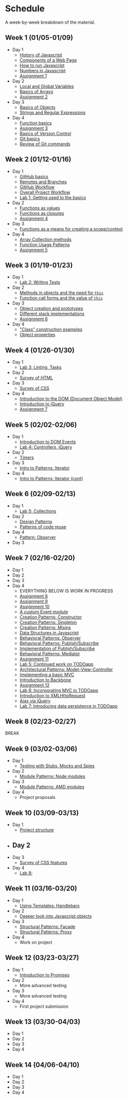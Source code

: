 # Schedule

A week-by-week breakdown of the material.

## Week  1 (01/05-01/09)

- Day 1
    - [History of Javascript](notes/history.md)
    - [Components of a Web Page](notes/page_components.md)
    - [How to run Javascript](notes/how_to_run.md)
    - [Numbers in Javascript](notes/numbers.md)
    - [Assignment 1](assignments/1.md)
- Day 2
    - [Local and Global Variables](notes/local_vs_global.md)
    - [Basics of Arrays](notes/array_basics.md)
    - [Assignment 2](assignments/2.md)
- Day 3
    - [Basics of Objects](notes/object_basics.md)
    - [Strings and Regular Expressions](notes/strings_and_re.md)
- Day 4
    - [Function basics](notes/functions_basic.md)
    - [Assignment 3](assignments/3.md)
    - [Basics of Version Control](notes/git_version_control.md)
    - [Git basics](notes/git_basics.md)
    - [Review of Git commands](notes/git_commands_review.md)

## Week  2 (01/12-01/16)

- Day 1
    - [GitHub basics](notes/github_basics.md)
    - [Remotes and Branches](notes/git_remotes_branches.md)
    - [GitHub Workflow](notes/github_workflow.md)
    - [Overall Project Workflow](notes/project_workflow.md)
    - [Lab 1: Getting used to the basics](labs/1.md)
- Day 2
    - [Functions as values](notes/function_values.md)
    - [Functions as closures](notes/function_closures.md)
    - [Assignment 4](assignments/4.md)
- Day 3
    - [Functions as a means for creating a scope/context](notes/functions_for_scope.md)
- Day 4
    - [Array Collection methods](notes/array_collection_methods.md)
    - [Function Usage Patterns](notes/function_usage_patterns.md)
    - [Assignment 5](assignments/5.md)

## Week  3 (01/19-01/23)

- Day 1
    - [Lab 2: Writing Tests](labs/2.md)
- Day 2
    - [Methods in objects and the need for `this`](notes/object_methods.md)
    - [Function call forms and the value of `this`](notes/function_calls_and_this.md)
- Day 3
    - [Object creation and prototypes](notes/object_creation_prototypes.md)
    - [Different stack implementations](notes/stack_various.md)
    - [Assignment 6](assignments/6.md)
- Day 4
    - ["Class" construction examples](notes/class_construction.md)
    - [Object properties](notes/object_properties.md)

## Week  4 (01/26-01/30)

- Day 1
    - [Lab 3: Linting, Tasks](labs/3.md)
- Day 2
    - [Survey of HTML](notes/html_survey.md)
- Day 3
    - [Survey of CSS](notes/css_survey.md)
- Day 4
    - [Introduction to the DOM (Document Object Model)](notes/dom_intro.md)
    - [Introduction to jQuery](notes/jquery_intro.md)
    - [Assignment 7](assignments/7.md)

## Week  5 (02/02-02/06)

- Day 1
    - [Introduction to DOM Events](notes/events_intro.md)
    - [Lab 4: Controllers, jQuery](labs/4.md)
- Day 2
    - [Timers](notes/events_timers.md)
- Day 3
    - [Intro to Patterns: Iterator](notes/patterns_iterator.md)
- Day 4
    - [Intro to Patterns: Iterator (cont)](notes/patterns_iterator.md)

## Week  6 (02/09-02/13)

- Day 1
    - [Lab 5: Collections](labs/5.md)
- Day 2
    - [Design Patterns](notes/design_patterns.md)
    - [Patterns of code reuse](notes/code_reuse.md)
- Day 4
    - [Pattern: Observer](notes/patterns_observer.md)
- Day 3

## Week  7 (02/16-02/20)

- Day 1
- Day 2
- Day 3
- Day 4
    - EVERYTHING BELOW IS WORK IN PROGRESS
    - [Assignment 8](assignments/8.md)
    - [Assignment 9](assignments/9.md)
    - [Assignment 10](assignments/10.md)
    - [A custom Event module](notes/event_custom.md)
    - [Creation Patterns: Constructor](notes/pattern_constructor.md)
    - [Creation Patterns: Singleton](notes/pattern_singleton.md)
    - [Creation Patterns: Mixins](notes/pattern_mixin.md)
    - [Data Structures in Javascript](notes/data_structures.md)
    - [Behavioral Patterns: Observer](notes/pattern_observer.md)
    - [Behavioral Patterns: Publish/Subscribe](notes/pattern_pubsub.md)
    - [Implementation of Publish/Subscribe](notes/pubsub_implementation.md)
    - [Behavioral Patterns: Mediator](notes/pattern_mediator.md)
    - [Assignment 11](assignments/11.md)
    - [Lab 5: Continued work on TODOapp](labs/5.md)
    - [Architectural Patterns: Model-View-Controller](notes/pattern_mvc.md)
    - [Implementing a basic MVC](notes/mvc_implement.md)
    - [Introduction to Backbone](notes/backbone.md)
    - [Assignment 12](assignments/12.md)
    - [Lab 6: Incorporating MVC in TODOapp](labs/6.md)
    - [Introduction to XMLHttpRequest](notes/xhr_intro.md)
    - [Ajax via jQuery](notes/xhr_jquery.md)
    - [Lab 7: Introducing data persistence in TODOapp](labs/7.md)

## Week  8 (02/23-02/27)

BREAK

## Week  9 (03/02-03/06)

- Day 1
    - [Testing with Stubs, Mocks and Spies](notes/test_stubs.md)
- Day 2
    - [Module Patterns: Node modules](notes/pattern_module.md)
- Day 3
    - [Module Patterns: AMD modules](notes/pattern_amd.md)
- Day 4
    - Project proposals

## Week 10 (03/09-03/13)

- Day 1
    - [Project structure](notes/project.md)
- Day 2
    -
- Day 3
    - [Survey of CSS features](notes/css_survey.md)
- Day 4
    - [Lab 8: ](labs/8.md)

## Week 11 (03/16-03/20)

- Day 1
    - [Using Templates: Handlebars](notes/templates.md)
- Day 2
    - [Deeper look into Javascript objects](notes/object_deeper.md)
- Day 3
    - [Structural Patterns: Facade](notes/pattern_facade.md)
    - [Structural Patterns: Proxy](notes/pattern_proxy.md)
- Day 4
    - Work on project

## Week 12 (03/23-03/27)

- Day 1
    - [Introduction to Promises](notes/promises.md)
- Day 2
    - More advanced testing
- Day 3
    - More advanced testing
- Day 4
    - First project submission

## Week 13 (03/30-04/03)

- Day 1
- Day 2
- Day 3
- Day 4

## Week 14 (04/06-04/10)

- Day 1
- Day 2
- Day 3
- Day 4
